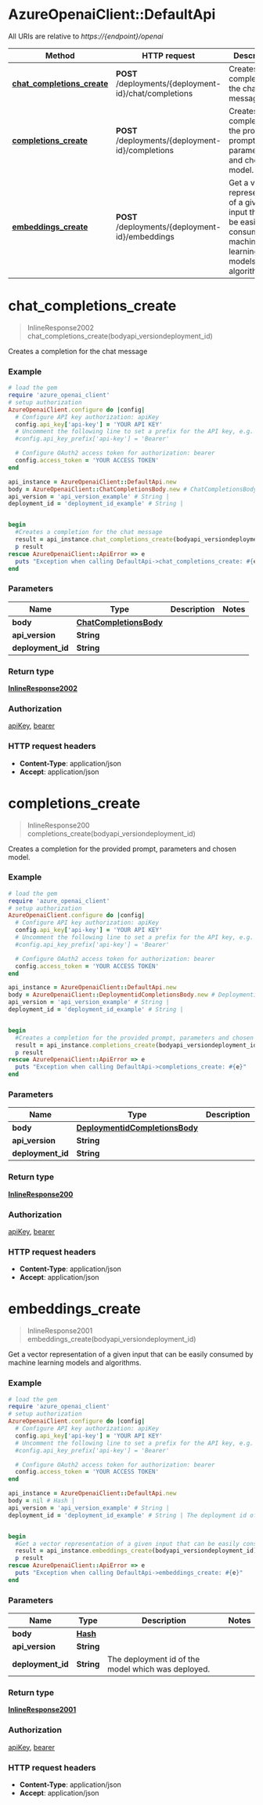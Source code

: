 # AzureOpenaiClient::DefaultApi

All URIs are relative to *https://{endpoint}/openai*

Method | HTTP request | Description
------------- | ------------- | -------------
[**chat_completions_create**](DefaultApi.md#chat_completions_create) | **POST** /deployments/{deployment-id}/chat/completions | Creates a completion for the chat message
[**completions_create**](DefaultApi.md#completions_create) | **POST** /deployments/{deployment-id}/completions | Creates a completion for the provided prompt, parameters and chosen model.
[**embeddings_create**](DefaultApi.md#embeddings_create) | **POST** /deployments/{deployment-id}/embeddings | Get a vector representation of a given input that can be easily consumed by machine learning models and algorithms.

# **chat_completions_create**
> InlineResponse2002 chat_completions_create(bodyapi_versiondeployment_id)

Creates a completion for the chat message

### Example
```ruby
# load the gem
require 'azure_openai_client'
# setup authorization
AzureOpenaiClient.configure do |config|
  # Configure API key authorization: apiKey
  config.api_key['api-key'] = 'YOUR API KEY'
  # Uncomment the following line to set a prefix for the API key, e.g. 'Bearer' (defaults to nil)
  #config.api_key_prefix['api-key'] = 'Bearer'

  # Configure OAuth2 access token for authorization: bearer
  config.access_token = 'YOUR ACCESS TOKEN'
end

api_instance = AzureOpenaiClient::DefaultApi.new
body = AzureOpenaiClient::ChatCompletionsBody.new # ChatCompletionsBody | 
api_version = 'api_version_example' # String | 
deployment_id = 'deployment_id_example' # String | 


begin
  #Creates a completion for the chat message
  result = api_instance.chat_completions_create(bodyapi_versiondeployment_id)
  p result
rescue AzureOpenaiClient::ApiError => e
  puts "Exception when calling DefaultApi->chat_completions_create: #{e}"
end
```

### Parameters

Name | Type | Description  | Notes
------------- | ------------- | ------------- | -------------
 **body** | [**ChatCompletionsBody**](ChatCompletionsBody.md)|  | 
 **api_version** | **String**|  | 
 **deployment_id** | **String**|  | 

### Return type

[**InlineResponse2002**](InlineResponse2002.md)

### Authorization

[apiKey](../README.md#apiKey), [bearer](../README.md#bearer)

### HTTP request headers

 - **Content-Type**: application/json
 - **Accept**: application/json



# **completions_create**
> InlineResponse200 completions_create(bodyapi_versiondeployment_id)

Creates a completion for the provided prompt, parameters and chosen model.

### Example
```ruby
# load the gem
require 'azure_openai_client'
# setup authorization
AzureOpenaiClient.configure do |config|
  # Configure API key authorization: apiKey
  config.api_key['api-key'] = 'YOUR API KEY'
  # Uncomment the following line to set a prefix for the API key, e.g. 'Bearer' (defaults to nil)
  #config.api_key_prefix['api-key'] = 'Bearer'

  # Configure OAuth2 access token for authorization: bearer
  config.access_token = 'YOUR ACCESS TOKEN'
end

api_instance = AzureOpenaiClient::DefaultApi.new
body = AzureOpenaiClient::DeploymentidCompletionsBody.new # DeploymentidCompletionsBody | 
api_version = 'api_version_example' # String | 
deployment_id = 'deployment_id_example' # String | 


begin
  #Creates a completion for the provided prompt, parameters and chosen model.
  result = api_instance.completions_create(bodyapi_versiondeployment_id)
  p result
rescue AzureOpenaiClient::ApiError => e
  puts "Exception when calling DefaultApi->completions_create: #{e}"
end
```

### Parameters

Name | Type | Description  | Notes
------------- | ------------- | ------------- | -------------
 **body** | [**DeploymentidCompletionsBody**](DeploymentidCompletionsBody.md)|  | 
 **api_version** | **String**|  | 
 **deployment_id** | **String**|  | 

### Return type

[**InlineResponse200**](InlineResponse200.md)

### Authorization

[apiKey](../README.md#apiKey), [bearer](../README.md#bearer)

### HTTP request headers

 - **Content-Type**: application/json
 - **Accept**: application/json



# **embeddings_create**
> InlineResponse2001 embeddings_create(bodyapi_versiondeployment_id)

Get a vector representation of a given input that can be easily consumed by machine learning models and algorithms.

### Example
```ruby
# load the gem
require 'azure_openai_client'
# setup authorization
AzureOpenaiClient.configure do |config|
  # Configure API key authorization: apiKey
  config.api_key['api-key'] = 'YOUR API KEY'
  # Uncomment the following line to set a prefix for the API key, e.g. 'Bearer' (defaults to nil)
  #config.api_key_prefix['api-key'] = 'Bearer'

  # Configure OAuth2 access token for authorization: bearer
  config.access_token = 'YOUR ACCESS TOKEN'
end

api_instance = AzureOpenaiClient::DefaultApi.new
body = nil # Hash | 
api_version = 'api_version_example' # String | 
deployment_id = 'deployment_id_example' # String | The deployment id of the model which was deployed.


begin
  #Get a vector representation of a given input that can be easily consumed by machine learning models and algorithms.
  result = api_instance.embeddings_create(bodyapi_versiondeployment_id)
  p result
rescue AzureOpenaiClient::ApiError => e
  puts "Exception when calling DefaultApi->embeddings_create: #{e}"
end
```

### Parameters

Name | Type | Description  | Notes
------------- | ------------- | ------------- | -------------
 **body** | [**Hash**](Hash.md)|  | 
 **api_version** | **String**|  | 
 **deployment_id** | **String**| The deployment id of the model which was deployed. | 

### Return type

[**InlineResponse2001**](InlineResponse2001.md)

### Authorization

[apiKey](../README.md#apiKey), [bearer](../README.md#bearer)

### HTTP request headers

 - **Content-Type**: application/json
 - **Accept**: application/json



